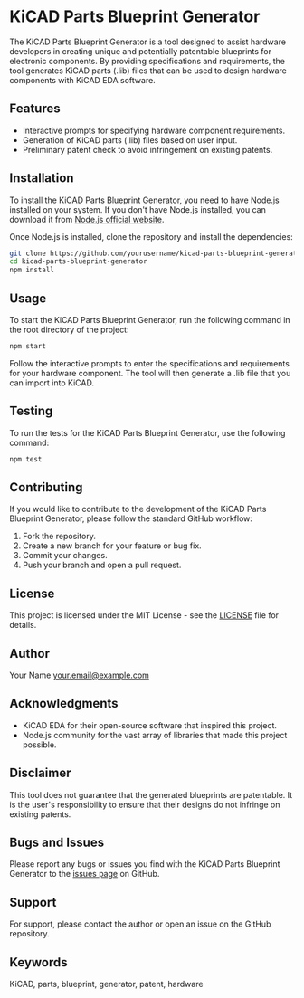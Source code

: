 # KiCAD Parts Blueprint Generator

The KiCAD Parts Blueprint Generator is a tool designed to assist hardware developers in creating unique and potentially patentable blueprints for electronic components. By providing specifications and requirements, the tool generates KiCAD parts (.lib) files that can be used to design hardware components with KiCAD EDA software.

## Features

- Interactive prompts for specifying hardware component requirements.
- Generation of KiCAD parts (.lib) files based on user input.
- Preliminary patent check to avoid infringement on existing patents.

## Installation

To install the KiCAD Parts Blueprint Generator, you need to have Node.js installed on your system. If you don't have Node.js installed, you can download it from [Node.js official website](https://nodejs.org/).

Once Node.js is installed, clone the repository and install the dependencies:

```bash
git clone https://github.com/yourusername/kicad-parts-blueprint-generator.git
cd kicad-parts-blueprint-generator
npm install
```

## Usage

To start the KiCAD Parts Blueprint Generator, run the following command in the root directory of the project:

```bash
npm start
```

Follow the interactive prompts to enter the specifications and requirements for your hardware component. The tool will then generate a .lib file that you can import into KiCAD.

## Testing

To run the tests for the KiCAD Parts Blueprint Generator, use the following command:

```bash
npm test
```

## Contributing

If you would like to contribute to the development of the KiCAD Parts Blueprint Generator, please follow the standard GitHub workflow:

1. Fork the repository.
2. Create a new branch for your feature or bug fix.
3. Commit your changes.
4. Push your branch and open a pull request.

## License

This project is licensed under the MIT License - see the [LICENSE](LICENSE) file for details.

## Author

Your Name <your.email@example.com>

## Acknowledgments

- KiCAD EDA for their open-source software that inspired this project.
- Node.js community for the vast array of libraries that made this project possible.

## Disclaimer

This tool does not guarantee that the generated blueprints are patentable. It is the user's responsibility to ensure that their designs do not infringe on existing patents.

## Bugs and Issues

Please report any bugs or issues you find with the KiCAD Parts Blueprint Generator to the [issues page](https://github.com/yourusername/kicad-parts-blueprint-generator/issues) on GitHub.

## Support

For support, please contact the author or open an issue on the GitHub repository.

## Keywords

KiCAD, parts, blueprint, generator, patent, hardware
